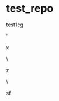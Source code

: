 # test_repo
test1cg












'



































x












\




z





\
































sf




















































































